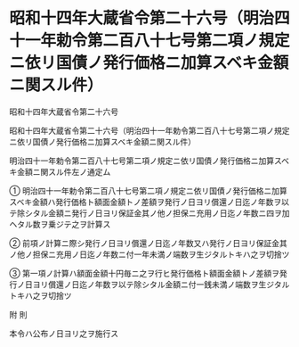 # 昭和十四年大蔵省令第二十六号（明治四十一年勅令第二百八十七号第二項ノ規定ニ依リ国債ノ発行価格ニ加算スベキ金額ニ関スル件）

昭和十四年大蔵省令第二十六号

昭和十四年大蔵省令第二十六号（明治四十一年勅令第二百八十七号第二項ノ規定ニ依リ国債ノ発行価格ニ加算スベキ金額ニ関スル件）

明治四十一年勅令第二百八十七号第二項ノ規定ニ依リ国債ノ発行価格ニ加算スベキ金額ニ関スル件左ノ通定ム

① 明治四十一年勅令第二百八十七号第二項ノ規定ニ依リ国債ノ発行価格ニ加算スベキ金額ハ発行価格ト額面金額トノ差額ヲ発行ノ日ヨリ償還ノ日迄ノ年数ヲ以テ除シタル金額ニ発行ノ日ヨリ保証金其ノ他ノ担保ニ充用ノ日迄ノ年数ニ四ヲ加ヘタル数ヲ乗ジテ之ヲ計算ス

② 前項ノ計算ニ際シ発行ノ日ヨリ償還ノ日迄ノ年数又ハ発行ノ日ヨリ保証金其ノ他ノ担保ニ充用ノ日迄ノ年数ニ付一年未満ノ端数ヲ生ジタルトキハ之ヲ切捨ツ

③ 第一項ノ計算ハ額面金額十円毎ニ之ヲ行ヒ発行価格ト額面金額トノ差額ヲ発行ノ日ヨリ償還ノ日迄ノ年数ヲ以テ除シタル金額ニ付一銭未満ノ端数ヲ生ジタルトキハ之ヲ切捨ツ

附 則

本令ハ公布ノ日ヨリ之ヲ施行ス
